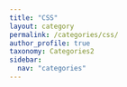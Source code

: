 ```yaml
---
title: "CSS"
layout: category
permalink: /categories/css/
author_profile: true
taxonomy: Categories2
sidebar:
  nav: "categories"
---
```

